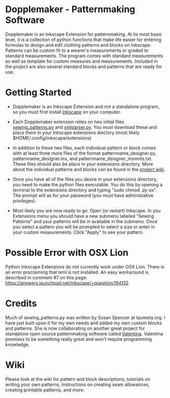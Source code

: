 Dopplemaker - Patternmaking Software
===========

Dopplemaker is an Inkscape Extension for patternmaking.  At its most basic level, it is a collection of python functions that make life easier for entering formulas to design and edit clothing patterns and blocks on Inkscape.  Patterns can be custom fit to a wearer's measurements or graded to standard measurements.  The program comes with standard measurements as well as  template for custom measures and measurements.  Included in the project are also several standard blocks and patterns that are ready for use.

Getting Started
========

* Dopplemaker is an Inkscape Extension and not a standalone program, so you must first install [Inkscape](http://www.inkscape.org/en/download/) on your computer.

* Each Dopplemaker extension relies on two initial files [sewing_patterns.py]() and [xmlparser.py]().  You must download these and place them in your Inkscape extensions diectory (most likely $HOME/.config/inkscape/extensions)

* In addition to these two files, each individual pattern or block comes with at least three more files of the format patternname_designer.py, patternname_designer.inx, and patternname_deisgner_msmnts.txt. These files should also be place in your extensions directory.  More about the individual patterns and blocks can be found in the [project wiki]().

* Once you have all of the files you desire in your extensions directory, you need to make the python files executable.  You do this by opening a terminal to the extensions directory and typing "sudo chmod *.py a*x".  The prompt will as for your password (you must have administative privileges).

* Most likely you are now ready to go.  Open (or restart) Inkscape.  In you Extensions menu you should have a new submenu labeled "Sewing Patterns" and your patterns will be in available in the submenu.  Once you select a pattern you will be prompted to select a size or enter in your custom measurements.  Click "Apply" to see your pattern.

Possible Error with OSX Lion
========

Python Inkscape Extensions do not currently work under OSX Lion. There is an error proclaiming that lxml is not installed. An easy workaround is described in comment #7 on this page:  https://answers.launchpad.net/inkscape/+question/194132


Credits
========
Much of sewing_patterns.py was written by Susan Spencer at taumeta.org. I have just built upon it for my own needs and added my own custom blocks and patterns. She is now collaborating on another great project for standalone open source patternmaking software called [Valentina](https://bitbucket.org/dismine/valentina/overview). Valentina promises to be something really great and won't require programming knowledge.

Wiki
=========
Please look at the wiki for pattern and block descriptions, tutorials on writing your own patterns, instructions on creating seam allowances, creating printable patterns, and more.